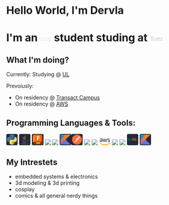 # Hello World, I'm Dervla 
<!-- put gif here -->
# I'm an [<img src="./images/ise.PNG" width="6%" >](https://software-engineering.ie/) student studing at [<img src="./images/ul.PNG" width="7%" >](https://www.ul.ie/) 

<!--## Contact Me:-->

## What I'm doing?
Currently: Studying @ [UL](https://www.ul.ie/) 

Prevoiusly: 
- On residency @ [Transact Campus](https://transactcampus.com/)
- On residency @ [AWS](https://aws.amazon.com/)

## Programming Languages & Tools:
[<img src="./images/python.png" width="6%" >](https://www.python.org/) [<img src="./images/java.png" width="6%" >](https://www.java.com/en/) [<img src="./images/fusion360.png" width="6%" >](https://www.autodesk.eu/) [<img src="./images/rasppi.png" width="6%" >](https://www.raspberrypi.com/) [<img src="./images/mircobit.png" width="6%" >](https://microbit.org/) [<img src="./images/kotlin.png" width="6%" >](https://kotlinlang.org/)[<img src="./images/postmam.png" width="6%" >](https://www.postman.com/) [<img src="./images/c++.png" width="6%" >]() [<img src="./images/html.png" width="6%" >]() [<img src="./images/aws.png" width="6%" >](https://aws.amazon.com/) [<img src="./images/css.png" width="6%" >]() [<img src="./images/figma.png" width="6%" >](https://www.figma.com/)
[<img src="./images/sql.png" width="6%" >](https://www.mysql.com/) [<img src="./images/kotlin.png" width="6%" >](https://kotlinlang.org/)

## My Intrestets
- embedded systems & electronics
- 3d modeling & 3d printing
- cosplay
- comics & all general nerdy things
